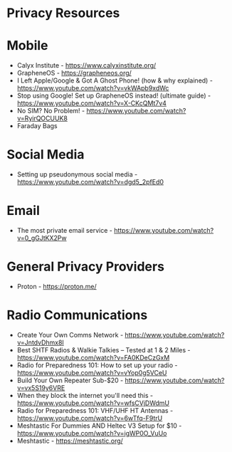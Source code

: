 # Privacy Resources

# Mobile
- Calyx Institute - https://www.calyxinstitute.org/
- GrapheneOS - https://grapheneos.org/
- I Left Apple/Google & Got A Ghost Phone! (how & why explained) - https://www.youtube.com/watch?v=vkWApb9xdWc
- Stop using Google! Set up GrapheneOS instead! (ultimate guide) - https://www.youtube.com/watch?v=X-CKcQMt7v4
- No SIM? No Problem! - https://www.youtube.com/watch?v=RyirQOCUUK8
- Faraday Bags

# Social Media
- Setting up pseudonymous social media - https://www.youtube.com/watch?v=dgd5_2pfEd0

# Email
- The most private email service - https://www.youtube.com/watch?v=0_gGJtKX2Pw

# General Privacy Providers
- Proton - https://proton.me/

# Radio Communications
- Create Your Own Comms Network - https://www.youtube.com/watch?v=JntdvDhmx8I
- Best SHTF Radios & Walkie Talkies – Tested at 1 & 2 Miles - https://www.youtube.com/watch?v=FA0KDeCzGxM
- Radio for Preparedness 101: How to set up your radio - https://www.youtube.com/watch?v=vYop0g5VCeU
- Build Your Own Repeater Sub-$20 - https://www.youtube.com/watch?v=vx5S19y6VRE
- When they block the internet you'll need this - https://www.youtube.com/watch?v=wfsCVjDWdmU
- Radio for Preparedness 101: VHF/UHF HT Antennas - https://www.youtube.com/watch?v=6wTfq-F9trU
- Meshtastic For Dummies AND Heltec V3 Setup for $10 - https://www.youtube.com/watch?v=igWP0O_VuUo
- Meshtastic - https://meshtastic.org/
